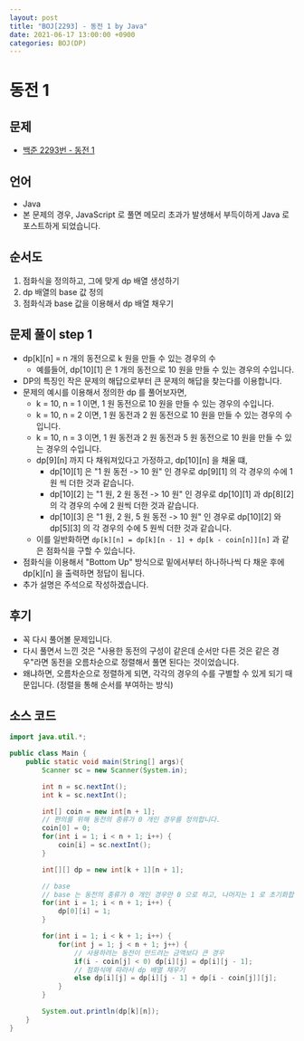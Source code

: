 ```yaml
---
layout: post
title: "BOJ[2293] - 동전 1 by Java"
date: 2021-06-17 13:00:00 +0900
categories: BOJ(DP)
---
```


# 동전 1

## 문제

- [백준 2293번 - 동전 1](https://www.acmicpc.net/problem/2293)

## 언어

- Java
- 본 문제의 경우, JavaScript 로 풀면 메모리 초과가 발생해서 부득이하게 Java 로 포스트하게 되었습니다.

## 순서도

1. 점화식을 정의하고, 그에 맞게 dp 배열 생성하기
2. dp 배열의 base 값 정의
3. 점화식과 base 값을 이용해서 dp 배열 채우기

## 문제 풀이 step 1

- dp[k][n] = n 개의 동전으로 k 원을 만들 수 있는 경우의 수
  - 예를들어, dp[10][1] 은 1 개의 동전으로 10 원을 만들 수 있는 경우의 수입니다.
- DP의 특징인 작은 문제의 해답으로부터 큰 문제의 해답을 찾는다를 이용합니다.
- 문제의 예시를 이용해서 정의한 dp 를 풀어보자면,
  - k = 10, n = 1 이면, 1 원 동전으로 10 원을 만들 수 있는 경우의 수입니다.
  - k = 10, n = 2 이면, 1 원 동전과 2 원 동전으로 10 원을 만들 수 있는 경우의 수입니다.
  - k = 10, n = 3 이면, 1 원 동전과 2 원 동전과 5 원 동전으로 10 원을 만들 수 있는 경우의 수입니다.
  - dp[9][n] 까지 다 채워져있다고 가정하고, dp[10][n] 을 채울 떄,
    - dp[10][1] 은 "1 원 동전 -> 10 원" 인 경우로 dp[9][1] 의 각 경우의 수에 1 원 씩 더한 것과 같습니다.
    - dp[10][2] 는 "1 원, 2 원 동전 -> 10 원" 인 경우로 dp[10][1] 과 dp[8][2] 의 각 경우의 수에 2 원씩 더한 것과 같습니다.
    - dp[10][3] 은 "1 원, 2 원, 5 원 동전 -> 10 원" 인 경우로 dp[10][2] 와 dp[5][3] 의 각 경우의 수에 5 원씩 더한 것과 같습니다.
  - 이를 일반화하면 `dp[k][n] = dp[k][n - 1] + dp[k - coin[n]][n]` 과 같은 점화식을 구할 수 있습니다.
- 점화식을 이용해서 "Bottom Up" 방식으로 밑에서부터 하나하나씩 다 채운 후에 dp[k][n] 을 출력하면 정답이 됩니다.
- 추가 설명은 주석으로 작성하겠습니다.

## 후기

- 꼭 다시 풀어볼 문제입니다.
- 다시 풀면서 느낀 것은 "사용한 동전의 구성이 같은데 순서만 다른 것은 같은 경우"라면 동전을 오름차순으로 정렬해서 풀면 된다는 것이었습니다.
- 왜냐하면, 오름차순으로 정렬하게 되면, 각각의 경우의 수를 구별할 수 있게 되기 때문입니다. (정렬을 통해 순서를 부여하는 방식)

## 소스 코드

```java
import java.util.*;

public class Main {
	public static void main(String[] args){
		Scanner sc = new Scanner(System.in);

		int n = sc.nextInt();
		int k = sc.nextInt();

		int[] coin = new int[n + 1];
		// 편의를 위해 동전의 종류가 0 개인 경우를 정의합니다.
		coin[0] = 0;
		for(int i = 1; i < n + 1; i++) {
			coin[i] = sc.nextInt();
		}

		int[][] dp = new int[k + 1][n + 1];

		// base
		// base 는 동전의 종류가 0 개인 경우만 0 으로 하고, 나머지는 1 로 초기화합니다.
		for(int i = 1; i < n + 1; i++) {
			dp[0][i] = 1;
		}

		for(int i = 1; i < k + 1; i++) {
			for(int j = 1; j < n + 1; j++) {
				// 사용하려는 동전이 만드려는 금액보다 큰 경우
				if(i - coin[j] < 0) dp[i][j] = dp[i][j - 1];
				// 점화식에 따라서 dp 배열 채우기
				else dp[i][j] = dp[i][j - 1] + dp[i - coin[j]][j];
			}
		}

		System.out.println(dp[k][n]);
	}
}
```
